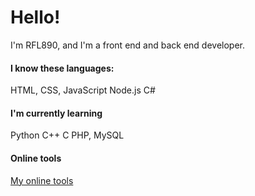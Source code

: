 # Hello!
I'm RFL890, and I'm a front end and back end developer. 

#### I know these languages:
HTML, CSS, JavaScript
Node.js
C#

#### I'm currently learning
Python
C++
C
PHP, MySQL

#### Online tools
<a href="https://rfl890.github.io" someattr="test">My online tools</a>
